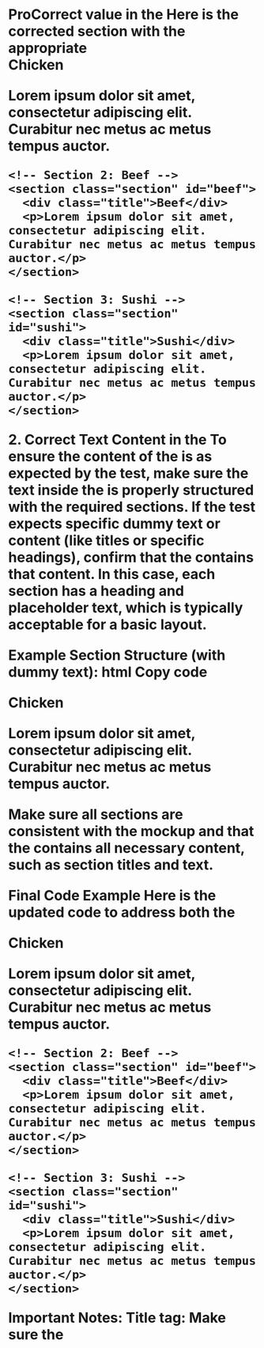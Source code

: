 # ProCorrect value in the <title> tag: The <title> tag in the head section should contain the proper value that describes the page.
Correct text content in the <body>: The content inside the <body> tag should meet the expected criteria.
Let’s address these issues to ensure everything passes.

1. The <title> Tag
The <title> tag is used to specify the name of the document that appears in the browser tab. According to the test, it seems that the value is either incorrect or missing.

Make sure that the <title> tag in the <head> section has a clear and meaningful value, such as:

html
Copy code
<title>Responsive Food Layout</title>
Here is the corrected <head> section with the appropriate <title>:

Corrected HTML (index.html)
html
Copy code
<!DOCTYPE html>
<html lang="en">
<head>
  <meta charset="UTF-8">
  <meta name="viewport" content="width=device-width, initial-scale=1.0">
  <title>Responsive Food Layout</title> <!-- Corrected Title -->
  <link rel="stylesheet" href="css/style.css">
</head>
<body>
  <div class="container">
    <!-- Section 1: Chicken -->
    <section class="section" id="chicken">
      <div class="title">Chicken</div>
      <p>Lorem ipsum dolor sit amet, consectetur adipiscing elit. Curabitur nec metus ac metus tempus auctor.</p>
    </section>

    <!-- Section 2: Beef -->
    <section class="section" id="beef">
      <div class="title">Beef</div>
      <p>Lorem ipsum dolor sit amet, consectetur adipiscing elit. Curabitur nec metus ac metus tempus auctor.</p>
    </section>

    <!-- Section 3: Sushi -->
    <section class="section" id="sushi">
      <div class="title">Sushi</div>
      <p>Lorem ipsum dolor sit amet, consectetur adipiscing elit. Curabitur nec metus ac metus tempus auctor.</p>
    </section>
  </div>
</body>
</html>
2. Correct Text Content in the <body>
To ensure the content of the <body> is as expected by the test, make sure the text inside the <body> is properly structured with the required sections. If the test expects specific dummy text or content (like titles or specific headings), confirm that the <body> contains that content. In this case, each section has a heading and placeholder text, which is typically acceptable for a basic layout.

Example Section Structure (with dummy text):
html
Copy code
<section class="section" id="chicken">
  <div class="title">Chicken</div>
  <p>Lorem ipsum dolor sit amet, consectetur adipiscing elit. Curabitur nec metus ac metus tempus auctor.</p>
</section>
Make sure all sections are consistent with the mockup and that the <body> contains all necessary content, such as section titles and text.

Final Code Example
Here is the updated code to address both the <title> issue and ensure content is in place:

html
Copy code
<!DOCTYPE html>
<html lang="en">
<head>
  <meta charset="UTF-8">
  <meta name="viewport" content="width=device-width, initial-scale=1.0">
  <title>Responsive Food Layout</title> <!-- Title should match the test requirement -->
  <link rel="stylesheet" href="css/style.css">
</head>
<body>
  <div class="container">
    <!-- Section 1: Chicken -->
    <section class="section" id="chicken">
      <div class="title">Chicken</div>
      <p>Lorem ipsum dolor sit amet, consectetur adipiscing elit. Curabitur nec metus ac metus tempus auctor.</p>
    </section>

    <!-- Section 2: Beef -->
    <section class="section" id="beef">
      <div class="title">Beef</div>
      <p>Lorem ipsum dolor sit amet, consectetur adipiscing elit. Curabitur nec metus ac metus tempus auctor.</p>
    </section>

    <!-- Section 3: Sushi -->
    <section class="section" id="sushi">
      <div class="title">Sushi</div>
      <p>Lorem ipsum dolor sit amet, consectetur adipiscing elit. Curabitur nec metus ac metus tempus auctor.</p>
    </section>
  </div>
</body>
</html>
Important Notes:
Title tag: Make sure the <title> tag is descriptive. In this example, I used "Responsive Food Layout" as the title, but you can change it to something else based on the specific requirements.
Body content: Ensure that each section has appropriate dummy text and titles as described in the assignment. Make sure the sections match the expectations of the test case.gramming-Assignment-Creating-an-HTML-Document
